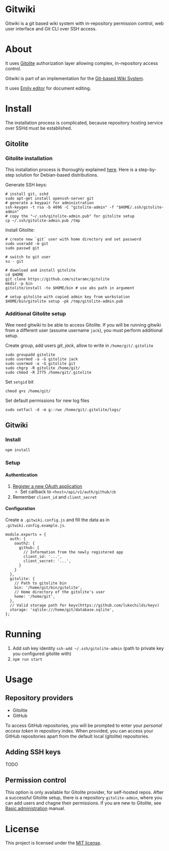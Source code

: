 # Gitwiki

Gitwiki is a git based wiki system with in-repository permission control, web user interface and Git CLI over SSH access.

# About
It uses [Gitolite](http://gitolite.com/gitolite/index.html) authorization layer allowing complex, in-repository access control.

Gitwiki is part of an implementation for the [Git-based Wiki System](https://github.com/grissius/gitwiki-thesis).

It uses [Emily editor](https://github.com/grissius/emily-editor) for document editing.


# Install
The installation process is complicated, because repository hosting service over SSHd must be established.

## Gitolite

### Gitolite installation

This installation process is thoroughly explained [here](http://gitolite.com/gitolite/fool_proof_setup/).
Here is a step-by-step solution for Debian-based distributions.

Generate SSH keys:

```{language=sh}
# install git, sshd
sudo apt-get install openssh-server git
# generate a keypair for administration
ssh-keygen -t rsa -b 4096 -C "gitolite-admin" -f "$HOME/.ssh/gitolite-admin"
# copy the "~/.ssh/gitolite-admin.pub" for gitolite setup
cp ~/.ssh/gitolite-admin.pub /tmp
```

Install Gitolite:

```{language=sh}
# create new `git` user with home directory and set password
sudo useradd -m git
sudo passwd git

# switch to git user
su - git

# download and install gitolite
cd $HOME
git clone https://github.com/sitaramc/gitolite
mkdir -p bin
gitolite/install -to $HOME/bin # use abs path in argument

# setup gitolite with copied admin key from workstation
$HOME/bin/gitolite setup -pk /tmp/gitolite-admin.pub
```
### Additional Gitolite setup
Wee need gitwiki to be able to access Gitolite.
If you will be running gitwiki from a different user (assume username `jack`), you must perform additional setup.

Create group, add users *git*, *jack*, allow to write in `/home/git/.gitolite`
```{language=sh}
sudo groupadd gitolite
sudo usermod -a -G gitolite jack
sudo usermod -a -G gitolite git
sudo chgrp -R gitolite /home/git/
sudo chmod -R 2775 /home/git/.gitolite
```

Set `setgid` bit

```{language=sh}
chmod g+s /home/git/
```

Set default permissions for new log files

```{language=sh}
sudo setfacl -d -m g::rwx /home/git/.gitolite/logs/
```

## Gitwiki

### Install
```{language=sh}
npm install
```

### Setup
#### Authentication

1. [Register a new OAuth application](https://github.com/settings/applications/new)
    - Set callback to `<host>/api/v1/auth/github/cb`
2. Remember `client_id` and `client_secret`

#### Configuration

Create a `.gitwiki.config.js` and fill the data as in `.gitwiki.config.example.js`.

```{language=js}
module.exports = {
  auth: {
    oauth2: {
      github: {
        // Information from the newly registered app
        client_id: '...',
        client_secret: '...',
      }
    }
  },
  gitolite: {
    // Path to gitolite bin
    bin: '/home/git/bin/gitolite',
    // Home directory of the gitolite's user
    home: '/home/git',
  },
  // Valid storage path for keyv(https://github.com/lukechilds/keyv)
  storage: 'sqlite:///home/git/database.sqlite',
};
```

# Running

1. Add ssh key identity `ssh-add ~/.ssh/gitolite-admin` (path to private key you configured gitolite with)
2. `npm run start`

# Usage

## Repository providers

- Gitolite
- GitHub

To access GitHub repositories, you will be prompted to enter your _personal access token_ in repository index. When provided, you can access your GitHub repositories apart from the default local (gitolite) repositories.

## Adding SSH keys

TODO

## Permission control

This option is only available for Gitolite provider, for self-hosted repos.
After a successful Gitolite setup, there is a repository `gitolite-admin`, where you can add users and chagne their permissions.
If you are new to Gitolite, see [Basic administration](http://gitolite.com/gitolite/basic-admin/) manual.

# License

This project is licensed under the [MIT license](./LICENSE).